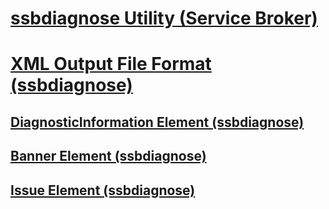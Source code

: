 # [ssbdiagnose Utility (Service Broker)](ssbdiagnose-utility-service-broker.md)
# [XML Output File Format (ssbdiagnose)](xml-output-file-format-ssbdiagnose.md)
## [DiagnosticInformation Element (ssbdiagnose)](diagnosticinformation-element-ssbdiagnose.md)
## [Banner Element (ssbdiagnose)](banner-element-ssbdiagnose.md)
## [Issue Element (ssbdiagnose)](issue-element-ssbdiagnose.md)
